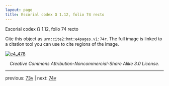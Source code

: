 ```yaml
---
layout: page
title: Escorial codex Ω 1.12, folio 74 recto
---
```


Escorial codex Ω 1.12, folio 74 recto

Cite this object as `urn:cite2:hmt:e4pages.v1:74r`.  The full image is linked to a citation tool you can use to cite regions of the image.

[![e4_478](http://www.homermultitext.org/iipsrv?IIIF=/project/homer/pyramidal/deepzoom/hmt/e4img/2017a/e4_478.tif/full/800,/0/default.jpg)](http://www.homermultitext.org/ict2/?urn=urn:cite2:hmt:e4img.2017a:e4_478) 

<p style="text-align: center; font-style: italic;">Creative Commons Attribution-Noncommercial-Share Alike 3.0 License.</p>

---

previous: [73v](../73v/) | next: [74v](../74v/)